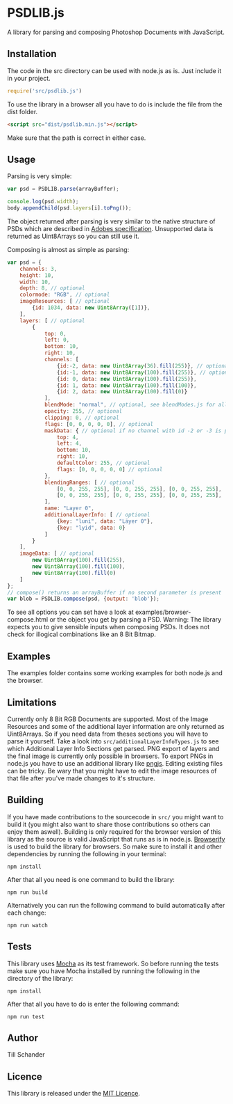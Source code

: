 # PSDLIB.js
A library for parsing and composing Photoshop Documents with JavaScript.

## Installation
The code in the src directory can be used with node.js as is. Just include it in your project.
```javascript
require('src/psdlib.js')
```

To use the library in a browser all you have to do is include the file from the dist folder.
```html
<script src="dist/psdlib.min.js"></script>
```
Make sure that the path is correct in either case.

## Usage
Parsing is very simple:
```javascript
var psd = PSDLIB.parse(arrayBuffer);

console.log(psd.width);
body.appendChild(psd.layers[i].toPng());
```
The object returned after parsing is very similar to the native structure of PSDs which are described in [Adobes specification](http://www.adobe.com/devnet-apps/photoshop/fileformatashtml/).
Unsupported data is returned as Uint8Arrays so you can still use it.

Composing is almost as simple as parsing:
```javascript
var psd = {
    channels: 3,
    height: 10,
    width: 10,
    depth: 8, // optional
    colormode: "RGB", // optional
    imageResources: [ // optional
        {id: 1034, data: new Uint8Array([1])},
    ],
    layers: [ // optional
        {
            top: 0,
            left: 0,
            bottom: 10,
            right: 10,
            channels: [
                {id:-2, data: new Uint8Array(36).fill(255)}, // optional
                {id:-1, data: new Uint8Array(100).fill(255)}, // optional
                {id: 0, data: new Uint8Array(100).fill(255)},
                {id: 1, data: new Uint8Array(100).fill(100)},
                {id: 2, data: new Uint8Array(100).fill(0)}
            ],
            blendMode: "normal", // optional, see blendModes.js for all possible values
            opacity: 255, // optional
            clipping: 0, // optional
            flags: [0, 0, 0, 0, 0], // optional
            maskData: { // optional if no channel with id -2 or -3 is present
                top: 4,
                left: 4,
                bottom: 10,
                right: 10,
                defaultColor: 255, // optional
                flags: [0, 0, 0, 0, 0] // optional
            },
            blendingRanges: [ // optional
                [0, 0, 255, 255], [0, 0, 255, 255], [0, 0, 255, 255], [0, 0, 255, 255], [0, 0, 255, 255],
                [0, 0, 255, 255], [0, 0, 255, 255], [0, 0, 255, 255], [0, 0, 255, 255], [0, 0, 255, 255]
            ],
            name: "Layer 0",
            additionalLayerInfo: [ // optional
                {key: "luni", data: "Läyer 0"},
                {key: "lyid", data: 0}
            ]
        }
    ],
    imageData: [ // optional
        new Uint8Array(100).fill(255),
        new Uint8Array(100).fill(100),
        new Uint8Array(100).fill(0)
    ]
};
// compose() returns an arrayBuffer if no second parameter is present
var blob = PSDLIB.compose(psd, {output: 'blob'});
```
To see all options you can set have a look at examples/browser-compose.html or the object you get by parsing a PSD.
Warning: The library expects you to give sensible inputs when composing PSDs. It does not check for illogical combinations like an 8 Bit Bitmap.

## Examples
The examples folder contains some working examples for both node.js and the browser.

## Limitations
Currently only 8 Bit RGB Documents are supported.
Most of the Image Resources and some of the additional layer information are only returned as Uint8Arrays. So if you need data from theses sections you will have to parse it yourself.
Take a look into `src/additionalLayerInfoTypes.js` to see which Additional Layer Info Sections get parsed.
PNG export of layers and the final image is currently only possible in browsers. To export PNGs in node.js you have to use an additional library like [pngjs](https://www.npmjs.com/package/pngjs/). Editing existing files can be tricky. Be wary that you might have to edit the image resources of that file after you've made changes to it's structure.

## Building
If you have made contributions to the sourcecode in `src/` you might want to build it (you might also want to share those contributions so others can enjoy them aswell). Building is only required for the browser version of this library as the source is valid JavaScript that runs as is in node.js. [Browserify](http://browserify.org/) is used to build the library for browsers. So make sure to install it and other dependencies by running the following in your terminal:
```
npm install
```
After that all you need is one command to build the library:
```
npm run build
```
Alternatively you can run the following command to build automatically after each change:
```
npm run watch
```

## Tests
This library uses [Mocha](https://mochajs.org) as its test framework.
So before running the tests make sure you have Mocha installed by running the following in the directory of the library:
```
npm install
```
After that all you have to do is enter the following command:
```
npm run test
```

## Author
Till Schander

## Licence
This library is released under the [MIT Licence](http://www.opensource.org/licenses/MIT).
